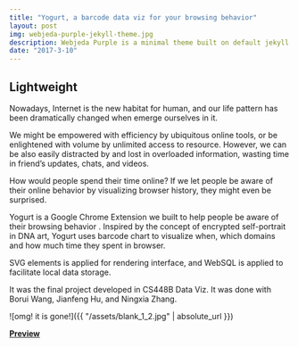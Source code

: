 ```yaml
---
title: "Yogurt, a barcode data viz for your browsing behavior"
layout: post
img: webjeda-purple-jekyll-theme.jpg
description: Webjeda Purple is a minimal theme built on default jekyll theme. It is very light highly customizable. Suitable for minimal blogs.
date: "2017-3-10"
---
```


## Lightweight

Nowadays, Internet is the new habitat for human, and our life pattern has been dramatically changed when emerge ourselves in it. 

We might be empowered with efficiency by ubiquitous online tools, or be enlightened
with volume by unlimited access to resource. However, we can be also easily distracted by and lost in overloaded information, wasting time in friend’s updates, chats, and videos.

How would people spend their time online? If we let people be aware of their online behavior by visualizing browser history, they might even be surprised. 

Yogurt is a Google Chrome Extension we built to help people be aware of their browsing behavior . Inspired by the concept of encrypted self-portrait in DNA art, Yogurt uses barcode chart to visualize when, which domains and how much time they spent in browser.

SVG elements is applied for rendering interface, and WebSQL is applied to facilitate local data storage.

It was the final project developed in CS448B Data Viz. It was done with Borui Wang, Jianfeng Hu, and Ningxia Zhang.



![omg! it is gone!]({{ "/assets/blank_1_2.jpg" | absolute_url }})

[**Preview**]({{page.link}})